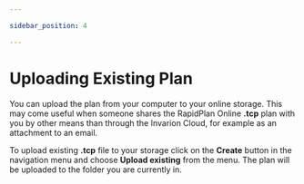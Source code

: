 ```yaml
---

sidebar_position: 4

---
```

# Uploading Existing Plan

You can upload the plan from your computer to your online storage. This may come useful when someone shares the RapidPlan Online **.tcp** plan with you by other means than through the Invarion Cloud, for example as an attachment to an email.

To upload existing **.tcp** file to your storage click on the **Create** button in the navigation menu and choose **Upload existing** from the menu. The plan will be uploaded to the folder you are currently in.
